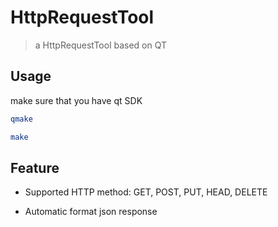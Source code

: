# HttpRequestTool

> a HttpRequestTool based on QT

## Usage

make sure that you have qt SDK

``` bash
qmake

make
```

## Feature

+ Supported HTTP method: GET, POST, PUT, HEAD, DELETE

+ Automatic format json response

